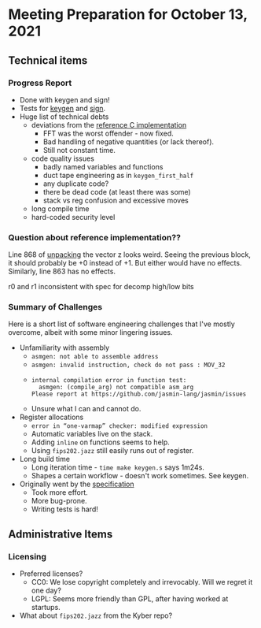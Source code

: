 # Meeting Preparation for October 13, 2021

## Technical items

### Progress Report

* Done with keygen and sign!
* Tests for [keygen](../tests/test_keygen.cpp) and [sign](../tests/test_keygen.cpp).
* Huge list of technical debts
  * deviations from the [reference C implementation](https://github.com/ethanlee515/dilithium)
    * FFT was the worst offender - now fixed.
    * Bad handling of negative quantities (or lack thereof).
    * Still not constant time.
  * code quality issues
    * badly named variables and functions
    * duct tape engineering as in `keygen_first_half`
    * any duplicate code?
    * there be dead code (at least there was some)
    * stack vs reg confusion and excessive moves
  * long compile time
  * hard-coded security level
	  
### Question about reference implementation??

Line 868 of [unpacking](../dilithium/ref/poly.c) the vector z looks weird.
Seeing the previous block, it should probably be +0 instead of +1.
But either would have no effects.
Similarly, line 863 has no effects.

r0 and r1 inconsistent with spec for decomp high/low bits


### Summary of Challenges

Here is a short list of software engineering challenges that I've mostly overcome,
albeit with some minor lingering issues.

* Unfamiliarity with assembly
	* `asmgen: not able to assemble address`
	* `asmgen: invalid instruction, check do not pass : MOV_32`
	*
          internal compilation error in function test:
	        asmgen: (compile_arg) not compatible asm_arg
          Please report at https://github.com/jasmin-lang/jasmin/issues
	    
	* Unsure what I can and cannot do.
* Register allocations
	* `error in “one-varmap” checker: modified expression`
	* Automatic variables live on the stack.
	* Adding `inline` on functions seems to help.
	* Using `fips202.jazz` still easily runs out of register.
* Long build time
	* Long iteration time - `time make keygen.s` says 1m24s.
	* Shapes a certain workflow - doesn't work sometimes. See keygen.
* Originally went by the [specification](https://pq-crystals.org/dilithium/data/dilithium-specification-round3-20210208.pdf)
	* Took more effort.
	* More bug-prone.
	* Writing tests is hard!

## Administrative Items

### Licensing

* Preferred licenses?
	* CC0: We lose copyright completely and irrevocably. Will we regret it one day?
	* LGPL: Seems more friendly than GPL, after having worked at startups.
* What about `fips202.jazz` from the Kyber repo?
